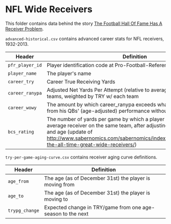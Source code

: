 # NFL Wide Receivers

This folder contains data behind the story [The Football Hall Of Fame Has A Receiver Problem](http://fivethirtyeight.com/features/the-football-hall-of-fame-has-a-receiver-problem/).

`advanced-historical.csv` contains advanced career stats for NFL receivers, 1932-2013.

Header | Definition
---|---------
`pfr_player_id` | Player identification code at Pro-Football-Reference.com
`player_name` | The player's name
`career_try` | Career True Receiving Yards
`career_ranypa` | Adjusted Net Yards Per Attempt (relative to average) of player's career teams, weighted by TRY w/ each team
`career_wowy` | The amount by which career_ranypa exceeds what would be expected from his QBs' (age-adjusted) performance without the receiver
`bcs_rating` | The number of yards per game by which a player would outgain an average receiver on the same team, after adjusting for teammate quality and age (update of http://www.sabernomics.com/sabernomics/index.php/2005/02/ranking-the-all-time-great-wide-receivers/)

`try-per-game-aging-curve.csv` contains receiver aging curve definitions.

Header | Definition
---|---------
`age_from` | The age (as of December 31st) the player is moving from
`age_to` | The age (as of December 31st) the player is moving to
`trypg_change` | Expected change in TRY/game from one age-season to the next
